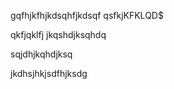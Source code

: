 gqfhjkfhjkdsqhfjkdsqf
qsfkjKFKLQD$



qkfjqklfj
jkqshdjksqhdq


sqjdhjkqhdjksq


jkdhsjhkjsdfhjksdg


